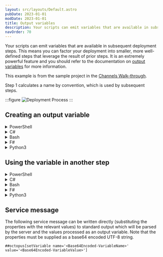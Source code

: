 ```yaml
---
layout: src/layouts/Default.astro
pubDate: 2023-01-01
modDate: 2023-01-01
title: Output variables
description: Your scripts can emit variables that are available in subsequent deployment steps.
navOrder: 70
---
```


Your scripts can emit variables that are available in subsequent deployment steps. This means you can factor your deployment into smaller, more well-defined steps that leverage the result of prior steps. It is an extremely powerful feature and you should refer to the documentation on [output variables](/docs/projects/variables/output-variables) for more information.

This example is from the sample project in the [Channels Walk-through](https://octopus.com/blog/channels-walkthrough#prerequisites).

Step 1 calculates a name by convention, which is used by subsequent steps.

:::figure
![Deployment Process](/docs/deployments/custom-scripts/images/deployment-process.png)
:::

## Creating an output variable

<details data-group="creating-an-output-variable">
<summary>PowerShell</summary>

```powershell
Set-OctopusVariable -name "AppInstanceName" -value "MyAppInstance"
```

</details>
<details data-group="creating-an-output-variable">
<summary>C#</summary>

```csharp
SetVariable("AppInstanceName", "MyAppInstance");
```

</details>
<details data-group="creating-an-output-variable">
<summary>Bash</summary>

```bash
set_octopusvariable "AppInstanceName" "MyAppInstance"
```

</details>
<details data-group="creating-an-output-variable">
<summary>F#</summary>

```fsharp
Octopus.setVariable "AppInstanceName" "MyAppInstance"
```

</details>
<details data-group="creating-an-output-variable">
<summary>Python3</summary>

```python
set_octopusvariable("AppInstanceName", "MyAppInstance")
```

</details>

## Using the variable in another step

<details data-group="using-variable-in-another-step">
<summary>PowerShell</summary>

```powershell
$appInstanceName = $OctopusParameters["Octopus.Action[Determine App Instance Name].Output.AppInstanceName"]
```

</details>
<details data-group="using-variable-in-another-step">
<summary>C#</summary>

```csharp
var appInstanceName = OctopusParameters["Octopus.Action[Determine App Instance Name].Output.AppInstanceName"]
```

</details>
<details data-group="using-variable-in-another-step">
<summary>Bash</summary>

```bash
appInstanceName=$(get_octopusvariable "Octopus.Action[Determine App Instance Name].Output.AppInstanceName")
```

</details>
<details data-group="using-variable-in-another-step">
<summary>F#</summary>

```fsharp
//throw if not found
let appInstanceName1 = Octopus.findVariable "Octopus.Action[Determine App Instance Name].Output.AppInstanceName"

//supply a default value to use if not found
let appInstanceName2 = Octopus.findVariableOrDefault "Value if not found" "Octopus.Action[Determine App Instance Name].Output.AppInstanceName"

//return an Option type
let appInstanceName3 = Octopus.tryFindVariable "Octopus.Action[Determine App Instance Name].Output.AppInstanceName"
```

</details>
<details data-group="using-variable-in-another-step">
<summary>Python3</summary>

```python Python3
appInstanceName = get_octopusvariable("Octopus.Action[Determine App Instance Name].Output.AppInstanceName")
```

</details>

## Service message

The following service message can be written directly (substituting the properties with the relevant values) to standard output which will be parsed by the server and the values processed as an output variable. Note that the properties must be supplied as a base64 encoded UTF-8 string.
```
##octopus[setVariable name='<Base64Encoded-VariableName>' value='<Base64Encoded-VariableValue>']
```
